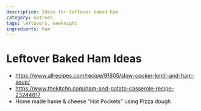 ```yaml
---
description: Ideas for leftover baked ham
category: entrees
tags: leftovers, weeknight
ingredients: ham
---
```


# Leftover Baked Ham Ideas

- <https://www.allrecipes.com/recipe/91605/slow-cooker-lentil-and-ham-soup/>
- <https://www.thekitchn.com/ham-and-potato-casserole-recipe-23244817>
- Home made hame & cheese "Hot Pockets" using Pizza dough